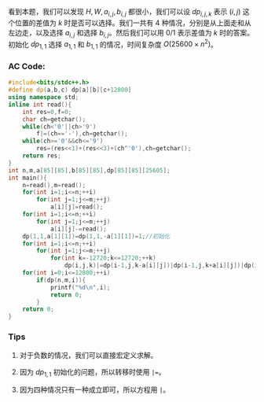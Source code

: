 看到本题，我们可以发现 $H,W,a_{i,j},b_{i,j}$ 都很小，我们可以设 $dp_{i,j,k}$ 表示 $(i,j)$ 这个位置的差值为 $k$ 时是否可以选择。我们一共有 $4$ 种情况，分别是从上面走和从左边走，以及选择 $a_{i,j}$ 和选择 $b_{i,j}$。然后我们可以用 $0/1$ 表示差值为 $k$ 时的答案。初始化 $dp_{1,1}$ 选择 $a_{1,1}$ 和 $b_{1,1}$ 的情况，时间复杂度 $O(25600\times n^2)$。
### AC Code:
```cpp
#include<bits/stdc++.h>
#define dp(a,b,c) dp[a][b][c+12800]
using namespace std;
inline int read(){
	int res=0,f=0;
	char ch=getchar();
	while(ch<'0'||ch>'9')
		f|=(ch=='-'),ch=getchar();
	while(ch>='0'&&ch<='9')
		res=(res<<1)+(res<<3)+(ch^'0'),ch=getchar();
	return res;
}
int n,m,a[85][85],b[85][85],dp[85][85][25605];
int main(){
	n=read(),m=read();
	for(int i=1;i<=n;++i)
		for(int j=1;j<=m;++j)
			a[i][j]=read();		
	for(int i=1;i<=n;++i)
		for(int j=1;j<=m;++j)
			a[i][j]-=read();
	dp(1,1,a[1][1])=dp(1,1,-a[1][1])=1;//初始化
	for(int i=1;i<=n;++i)
		for(int j=1;j<=m;++j)
			for(int k=-12720;k<=12720;++k)
				dp(i,j,k)|=dp(i-1,j,k-a[i][j])|dp(i-1,j,k+a[i][j])|dp(i,j-1,k-a[i][j])|dp(i,j-1,k+a[i][j]);//转移
	for(int i=0;i<=12800;++i)
		if(dp(n,m,i)){
			printf("%d\n",i);
			return 0;
		}
	return 0;
} 
```
### Tips
1. 对于负数的情况，我们可以直接宏定义求解。

2. 因为 $dp_{1,1}$ 初始化的问题，所以转移时使用 `|=`。

3. 因为四种情况只有一种成立即可，所以方程用 `|`。